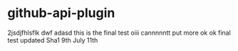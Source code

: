 github-api-plugin
=================
2jsdjfhlsflk
dwf
adasd
this is the final test
oiii cannnnntt put more
ok ok
final test
updated Sha1
9th July
11th
